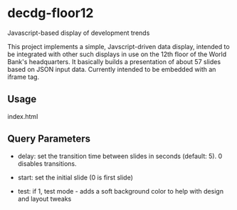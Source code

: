 decdg-floor12
=============

Javascript-based display of development trends

This project implements a simple, Javscript-driven data display, intended to be integrated
with other such displays in use on the 12th floor of the World Bank's headquarters. It basically
builds a presentation of about 57 slides based on JSON input data. Currently intended to be
embedded with an iframe tag.

## Usage ##

index.html

## Query Parameters ##

* delay: set the transition time between slides in seconds (default: 5). 0 disables transitions.

* start: set the initial slide (0 is first slide)

* test: if 1, test mode - adds a soft background color to help with design and layout tweaks
